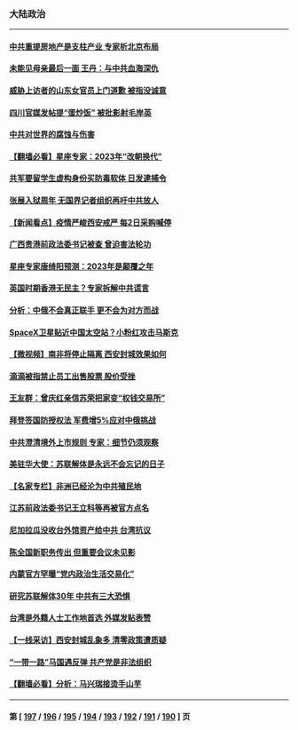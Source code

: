 ### 大陆政治
---
#### [中共重提房地产是支柱产业 专家析北京布局](../../pages/ncid277/n13464812.md) 
#### [未能见母亲最后一面 王丹：与中共血海深仇](../../pages/ncid277/n13464302.md) 
#### [威胁上访者的山东女官员上门道歉 被指没诚意](../../pages/ncid277/n13464395.md) 
#### [四川官媒发帖提“蛋炒饭” 被批影射毛岸英](../../pages/ncid277/n13463948.md) 
#### [中共对世界的腐蚀与伤害](../../pages/ncid277/n13463833.md) 
#### [【翻墙必看】星座专家：2023年“改朝换代”](../../pages/ncid277/n13463563.md) 
#### [共军要留学生虚构身份买防毒软体 日发逮捕令](../../pages/ncid277/n13463519.md) 
#### [张展入狱周年 无国界记者组织再吁中共放人](../../pages/ncid277/n13463507.md) 
#### [【新闻看点】疫情严峻西安戒严 每2日采购喊停](../../pages/ncid277/n13462763.md) 
#### [广西贵港前政法委书记被查 曾迫害法轮功](../../pages/ncid277/n13463448.md) 
#### [星座专家唐绮阳预测：2023年是颠覆之年](../../pages/ncid277/n13463104.md) 
#### [英国时期香港无民主？专家拆解中共谎言](../../pages/ncid277/n13462725.md) 
#### [分析：中俄不会真正联手 更不会为对方而战](../../pages/ncid277/n13462949.md) 
#### [SpaceX卫星贴近中国太空站？小粉红攻击马斯克](../../pages/ncid277/n13463012.md) 
#### [【微视频】南非将停止隔离 西安封城效果如何](../../pages/ncid277/n13462730.md) 
#### [滴滴被指禁止员工出售股票 股价受挫](../../pages/ncid277/n13463050.md) 
#### [王友群：曾庆红亲信苏荣把家变“权钱交易所”](../../pages/ncid277/n13463003.md) 
#### [拜登签国防授权法 军费增5%应对中俄挑战](../../pages/ncid277/n13462919.md) 
#### [中共澄清境外上市规则 专家：细节仍须观察](../../pages/ncid277/n13462939.md) 
#### [美驻华大使：苏联解体是永远不会忘记的日子](../../pages/ncid277/n13462711.md) 
#### [【名家专栏】非洲已经沦为中共殖民地](../../pages/ncid277/n13460616.md) 
#### [江苏前政法委书记王立科等再被官方点名](../../pages/ncid277/n13462301.md) 
#### [尼加拉瓜没收台外馆资产给中共 台湾抗议](../../pages/ncid277/n13462293.md) 
#### [陈全国新职务传出 但重要会议未见影](../../pages/ncid277/n13462190.md) 
#### [内蒙官方罕曝“党内政治生活交易化”](../../pages/ncid277/n13462113.md) 
#### [研究苏联解体30年 中共有三大恐惧](../../pages/ncid277/n13461749.md) 
#### [台湾是外籍人士工作地首选 外媒发贴表赞](../../pages/ncid277/n13461620.md) 
#### [【一线采访】西安封城乱象多 清零政策遭质疑](../../pages/ncid277/n13461184.md) 
#### [“一带一路”马国遇反弹 共产党是非法组织](../../pages/ncid277/n13461514.md) 
#### [【翻墙必看】分析：马兴瑞接烫手山芋](../../pages/ncid277/n13461370.md) 

---
#### 第 [ [197](./197.md) / [196](./196.md) / [195](./195.md) / [194](./194.md) / [193](./193.md) / [192](./192.md) / [191](./191.md) / [190](./190.md) ] 页
